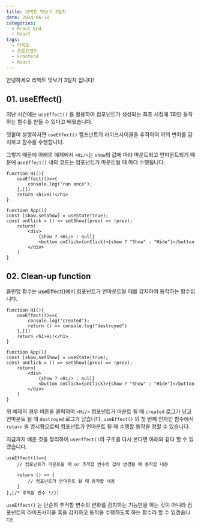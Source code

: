 ```yaml
---
title: 리액트 맛보기 3일차
date: 2024-06-18
categories:
  - Front End
  - React
tags:
  - 리액트
  - 프론트엔드
  - FrontEnd
  - React
---
```

안녕하세요 리액트 맛보기 3일차 입니다!

## 01. useEffect()

지난 시간에는 `useEffect()` 를 활용하여 컴포넌트가 생성되는 최초 시점에 1회만 동작하는 함수를 만들 수 있다고 배웠습니다.

덧붙여 설명하자면 `useEffect()` 컴포넌트의 라이프사이클을 추적하여 이의 변화를 감지하고 함수를 수행합니다.

그렇기 때문에 아래의 예제에서 `<Hi/>`는 `show`의 값에 따라 마운트되고 언마운트되기 때문에 `useEffect()` 내의 코드는 컴포넌트가 마운트될 때 마다 수행됩니다.

```
function Hi(){
	useEffect(()=>{
		console.log("run once");
	},[])
	return <h1>Hi!</h1>
}

function App(){
const [show,setShow] = useState(true);
const onClick = () => setShow((prev) => !prev);
	return(
		<div>
			{show ? <Hi/> : null}
			<button onClick={onClick}>{show ? "Show" : "Hide"}</button
		</div>
	)
}
```

## 02. Clean-up function
클린업 함수는 useEffect()에서 컴포넌트가 언마운트될 때를 감지하여 동작하는 함수입니다.

```
function Hi(){
	useEffect(()=>{
		console.log("created");
		return () => console.log("destroyed")
	},[])
	return <h1>Hi!</h1>
}

function App(){
const [show,setShow] = useState(true);
const onClick = () => setShow((prev) => !prev);
	return(
		<div>
			{show ? <Hi/> : null}
			<button onClick={onClick}>{show ? "Show" : "Hide"}</button
		</div>
	)
}
```

위 예제의 경우 버튼을 클릭하여 `<Hi/>` 컴포넌트가 마운트 될 때 `created` 로그가 남고 언마운트 될 때 `destroyed` 로그가 남습니다. `useEffect()` 의 첫 번째 인자인 함수에서 `return` 을 명시함으로써 컴포넌트가 언마운트 될 때 수행할 동작을 정할 수 있습니다.  

지금까지 배운 것을 정리하여 `useEffect()`의 구조를 다시 본다면 아래와 같다 할 수 있겠습니다.  

```
useEffect(()=>{
	// 컴포넌트가 마운트될 때 or 추적할 변수의 값이 변경될 때 동작할 내용

	return () => {
		// 컴포넌트가 언마운트 될 때 동작할 내용
	}
},[/* 추적할 변수 */])
```

`useEffect()` 는 단순히 추적할 변수의 변화를 감지하는 기능만을 하는 것이 아니라 컴포넌트의 라이프사이클 훅을 감지하고 동작을 수행하도록 하는 함수라 할 수 있겠습니다!